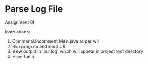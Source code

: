 # Parse Log File
Assignment 01

Instructions:

1. Comment/Uncomment Main.java as per will
2. Run program and input URI
3. View output in 'out.log' which will appear in project root directory
4. Have fun :)
